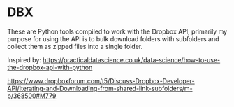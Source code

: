 # DBX
These are Python tools compiled to work with the Dropbox API, primarily my purpose for using the API is to bulk download folders with subfolders and collect them as zipped files into a single folder.

Inspired by:
https://practicaldatascience.co.uk/data-science/how-to-use-the-dropbox-api-with-python

https://www.dropboxforum.com/t5/Discuss-Dropbox-Developer-API/Iterating-and-Downloading-from-shared-link-subfolders/m-p/368500#M779

